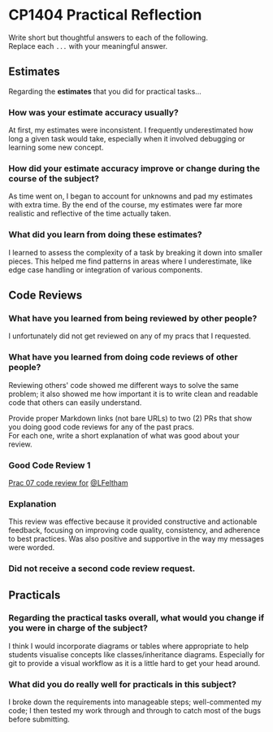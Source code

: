 # CP1404 Practical Reflection

Write short but thoughtful answers to each of the following.  
Replace each `...` with your meaningful answer.

## Estimates

Regarding the **estimates** that you did for practical tasks...

### How was your estimate accuracy usually?

At first, my estimates were inconsistent. I frequently underestimated how long a given task would take, especially when
it involved debugging or learning some new concept.

### How did your estimate accuracy improve or change during the course of the subject?

As time went on, I began to account for unknowns and pad my estimates with extra time. By the end of the course, my
estimates were far more realistic and reflective of the time actually taken.

### What did you learn from doing these estimates?

I learned to assess the complexity of a task by breaking it down into smaller pieces. This helped me find patterns in
areas where I underestimate, like edge case handling or integration of various components.

## Code Reviews

### What have you learned from being reviewed by other people?

I unfortunately did not get reviewed on any of my pracs that I requested.

### What have you learned from doing code reviews of other people?

Reviewing others' code showed me different ways to solve the same problem; it also showed me how important it is to
write clean and readable code that others can easily understand.

Provide proper Markdown links (not bare URLs) to two (2) PRs that show you doing good code reviews for any of the past
pracs.  
For each one, write a short explanation of what was good about your review.

### Good Code Review 1

[Prac 07 code review for](https://github.com/LFeltham/cp1404practicals/pull/9) [@LFeltham](https://github.com/LFeltham)

### Explanation

This review was effective because it provided constructive and actionable feedback, focusing on improving code quality,
consistency, and adherence to best practices. Was also positive and supportive in the way my messages were worded.

### Did not receive a second code review request.

## Practicals

### Regarding the **practical tasks** overall, what would you change if you were in charge of the subject?

I think I would incorporate diagrams or tables where appropriate to help students visualise concepts like
classes/inheritance diagrams. Especially for git to provide a visual workflow as it is a little hard to get your head
around.

### What did you do really well for practicals in this subject?

I broke down the requirements into manageable steps; well-commented my code; I then tested my work through and through
to catch most of the bugs before submitting.